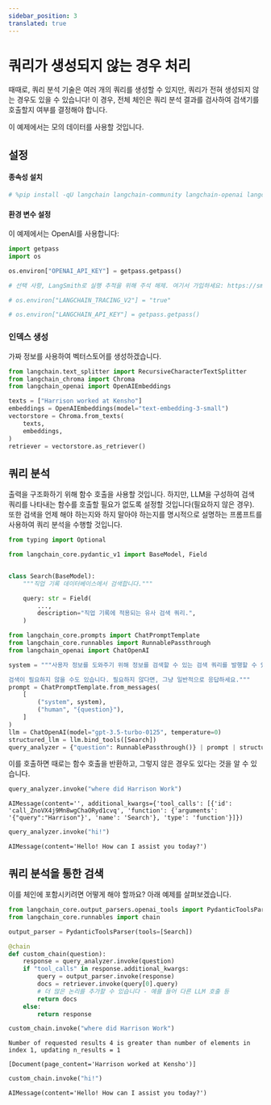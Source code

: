 ```yaml
---
sidebar_position: 3
translated: true
---
```


# 쿼리가 생성되지 않는 경우 처리

때때로, 쿼리 분석 기술은 여러 개의 쿼리를 생성할 수 있지만, 쿼리가 전혀 생성되지 않는 경우도 있을 수 있습니다! 이 경우, 전체 체인은 쿼리 분석 결과를 검사하여 검색기를 호출할지 여부를 결정해야 합니다.

이 예제에서는 모의 데이터를 사용할 것입니다.

## 설정

#### 종속성 설치

```python
# %pip install -qU langchain langchain-community langchain-openai langchain-chroma

```

#### 환경 변수 설정

이 예제에서는 OpenAI를 사용합니다:

```python
import getpass
import os

os.environ["OPENAI_API_KEY"] = getpass.getpass()

# 선택 사항, LangSmith로 실행 추적을 위해 주석 해제. 여기서 가입하세요: https://smith.langchain.com.

# os.environ["LANGCHAIN_TRACING_V2"] = "true"

# os.environ["LANGCHAIN_API_KEY"] = getpass.getpass()

```

### 인덱스 생성

가짜 정보를 사용하여 벡터스토어를 생성하겠습니다.

```python
from langchain.text_splitter import RecursiveCharacterTextSplitter
from langchain_chroma import Chroma
from langchain_openai import OpenAIEmbeddings

texts = ["Harrison worked at Kensho"]
embeddings = OpenAIEmbeddings(model="text-embedding-3-small")
vectorstore = Chroma.from_texts(
    texts,
    embeddings,
)
retriever = vectorstore.as_retriever()
```

## 쿼리 분석

출력을 구조화하기 위해 함수 호출을 사용할 것입니다. 하지만, LLM을 구성하여 검색 쿼리를 나타내는 함수를 호출할 필요가 없도록 설정할 것입니다(필요하지 않은 경우). 또한 검색을 언제 해야 하는지와 하지 말아야 하는지를 명시적으로 설명하는 프롬프트를 사용하여 쿼리 분석을 수행할 것입니다.

```python
from typing import Optional

from langchain_core.pydantic_v1 import BaseModel, Field


class Search(BaseModel):
    """직업 기록 데이터베이스에서 검색합니다."""

    query: str = Field(
        ...,
        description="직업 기록에 적용되는 유사 검색 쿼리.",
    )
```

```python
from langchain_core.prompts import ChatPromptTemplate
from langchain_core.runnables import RunnablePassthrough
from langchain_openai import ChatOpenAI

system = """사용자 정보를 도와주기 위해 정보를 검색할 수 있는 검색 쿼리를 발행할 수 있습니다.

검색이 필요하지 않을 수도 있습니다. 필요하지 않다면, 그냥 일반적으로 응답하세요."""
prompt = ChatPromptTemplate.from_messages(
    [
        ("system", system),
        ("human", "{question}"),
    ]
)
llm = ChatOpenAI(model="gpt-3.5-turbo-0125", temperature=0)
structured_llm = llm.bind_tools([Search])
query_analyzer = {"question": RunnablePassthrough()} | prompt | structured_llm
```

이를 호출하면 때로는 함수 호출을 반환하고, 그렇지 않은 경우도 있다는 것을 알 수 있습니다.

```python
query_analyzer.invoke("where did Harrison Work")
```

```output
AIMessage(content='', additional_kwargs={'tool_calls': [{'id': 'call_ZnoVX4j9Mn8wgChaORyd1cvq', 'function': {'arguments': '{"query":"Harrison"}', 'name': 'Search'}, 'type': 'function'}]})
```

```python
query_analyzer.invoke("hi!")
```

```output
AIMessage(content='Hello! How can I assist you today?')
```

## 쿼리 분석을 통한 검색

이를 체인에 포함시키려면 어떻게 해야 할까요? 아래 예제를 살펴보겠습니다.

```python
from langchain_core.output_parsers.openai_tools import PydanticToolsParser
from langchain_core.runnables import chain

output_parser = PydanticToolsParser(tools=[Search])
```

```python
@chain
def custom_chain(question):
    response = query_analyzer.invoke(question)
    if "tool_calls" in response.additional_kwargs:
        query = output_parser.invoke(response)
        docs = retriever.invoke(query[0].query)
        # 더 많은 논리를 추가할 수 있습니다 - 예를 들어 다른 LLM 호출 등
        return docs
    else:
        return response
```

```python
custom_chain.invoke("where did Harrison Work")
```

```output
Number of requested results 4 is greater than number of elements in index 1, updating n_results = 1
```

```output
[Document(page_content='Harrison worked at Kensho')]
```

```python
custom_chain.invoke("hi!")
```

```output
AIMessage(content='Hello! How can I assist you today?')
```